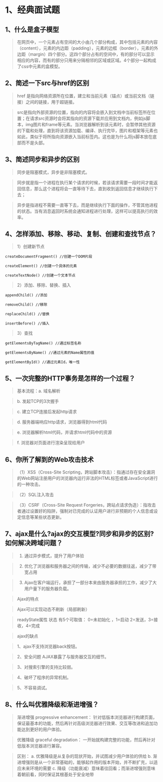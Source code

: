 
# 1、经典面试题

## 1、什么是盒子模型
>在网页中，一个元素占有空间的大小由几个部分构成，其中包括元素的内容（content），元素的内边距（padding），元素的边框（border），元素的外边距（margin）四个部分。这四个部分占有的空间中，有的部分可以显示相应的内容，而有的部分只用来分隔相邻的区域或区域。4个部分一起构成了css中元素的盒模型。
## 2、简述一下src与href的区别
>href 是指向网络资源所在位置，建立和当前元素（锚点）或当前文档（链接）之间的链接，用于超链接。

>src是指向外部资源的位置，指向的内容将会嵌入到文档中当前标签所在位置；在请求src资源时会将其指向的资源下载并应用到文档内，例如js脚本，img图片和frame等元素。当浏览器解析到该元素时，会暂停其他资源的下载和处理，直到将该资源加载、编译、执行完毕，图片和框架等元素也如此，类似于将所指向资源嵌入当前标签内。这也是为什么将js脚本放在底部而不是头部。
## 3、简述同步和异步的区别
>同步是阻塞模式，异步是非阻塞模式。

>同步就是指一个进程在执行某个请求的时候，若该请求需要一段时间才能返回信息，那么这个进程将会一直等待下去，直到收到返回信息才继续执行下去；

>异步是指进程不需要一直等下去，而是继续执行下面的操作，不管其他进程的状态。当有消息返回时系统会通知进程进行处理，这样可以提高执行的效率。
## 4、怎样添加、移除、移动、复制、创建和查找节点？
>1）创建新节点
```
createDocumentFragment() //创建一个DOM片段

createElement() //创建一个具体的元素

createTextNode() //创建一个文本节点
```
>2）添加、移除、替换、插入
```
appendChild() //添加

removeChild() //移除

replaceChild() //替换

insertBefore() //插入
```
>3）查找
```
getElementsByTagName() //通过标签名称

getElementsByName() //通过元素的Name属性的值

getElementById() //通过元素Id，唯一性
```
## 5、一次完整的HTTP事务是怎样的一个过程？
>基本流程：a. 域名解析

>b. 发起TCP的3次握手

>c. 建立TCP连接后发起http请求

>d. 服务器端响应http请求，浏览器得到html代码

>e. 浏览器解析html代码，并请求html代码中的资源

>f. 浏览器对页面进行渲染呈现给用户
## 6、你所了解到的Web攻击技术
>（1）XSS（Cross-Site Scripting，跨站脚本攻击）：指通过存在安全漏洞的Web网站注册用户的浏览器内运行非法的HTML标签或者JavaScript进行的一种攻击。

>（2）SQL注入攻击

>（3）CSRF（Cross-Site Request Forgeries，跨站点请求伪造）：指攻击者通过设置好的陷阱，强制对已完成的认证用户进行非预期的个人信息或设定信息等某些状态更新。
## 7、ajax是什么?ajax的交互模型?同步和异步的区别?如何解决跨域问题？
>1. 通过异步模式，提升了用户体验

>2. 优化了浏览器和服务器之间的传输，减少不必要的数据往返，减少了带宽占用

>3. Ajax在客户端运行，承担了一部分本来由服务器承担的工作，减少了大用户量下的服务器负载。

>Ajax的特点

>Ajax可以实现动态不刷新（局部刷新）

>readyState属性 状态 有5个可取值： 0=未初始化 ，1=启动 2=发送，3=接收，4=完成



>ajax的缺点

>1、ajax不支持浏览器back按钮。

>2、安全问题 AJAX暴露了与服务器交互的细节。

>3、对搜索引擎的支持比较弱。

>4、破坏了程序的异常机制。

>5、不容易调试。
## 8、什么叫优雅降级和渐进增强？
>渐进增强 progressive enhancement： 针对低版本浏览器进行构建页面，保证最基本的功能，然后再针对高级浏览器进行效果、交互等改进和追加功能达到更好的用户体验。

>优雅降级 graceful degradation： 一开始就构建完整的功能，然后再针对低版本浏览器进行兼容。

>区别： a. 优雅降级是从复杂的现状开始，并试图减少用户体验的供给 b. 渐进增强则是从一个非常基础的，能够起作用的版本开始，并不断扩充，以适应未来环境的需要 c. 降级（功能衰减）意味着往回看；而渐进增强则意味着朝前看，同时保证其根基处于安全地带
